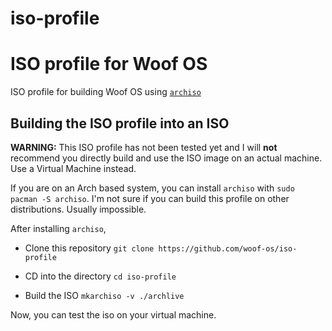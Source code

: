 # iso-profile
# ISO profile for Woof OS
ISO profile for building Woof OS using [`archiso`](https://wiki.archlinux.org/title/Archiso)

## Building the ISO profile into an ISO

**WARNING:** This ISO profile has not been tested yet and I will **not** recommend you directly build and use the ISO image on an actual machine. Use a Virtual Machine instead.

If you are on an Arch based system, you can install `archiso` with `sudo pacman -S archiso`.
I'm not sure if you can build this profile on other distributions. Usually impossible.

After installing `archiso`,
- Clone this repository
`git clone https://github.com/woof-os/iso-profile`

- CD into the directory
`cd iso-profile`

- Build the ISO
`mkarchiso -v ./archlive`

Now, you can test the iso on your virtual machine.

